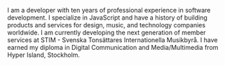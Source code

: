 I am a developer with ten years of professional experience in software development. I specialize in JavaScript and have a history of building products and services for design, music, and technology companies worldwide. I am currently developing the next generation of member services at STIM - Svenska Tonsättares Internationella Musikbyrå. I have earned my diploma in Digital Communication and Media/Multimedia from Hyper Island, Stockholm.
